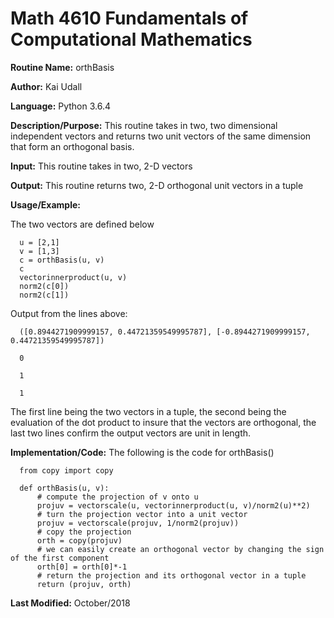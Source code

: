 # Math 4610 Fundamentals of Computational Mathematics

**Routine Name:**           orthBasis

**Author:** Kai Udall

**Language:** Python 3.6.4

**Description/Purpose:** This routine takes in two, two dimensional independent vectors and returns two unit vectors of the same dimension that form an orthogonal basis.

**Input:** This routine takes in two, 2-D vectors

**Output:** This routine returns two, 2-D orthogonal unit vectors in a tuple

**Usage/Example:**

The two vectors are defined below

      u = [2,1]
      v = [1,3]
      c = orthBasis(u, v)
      c
      vectorinnerproduct(u, v)
      norm2(c[0])
      norm2(c[1])

Output from the lines above:

      ([0.8944271909999157, 0.44721359549995787], [-0.8944271909999157, 0.44721359549995787])
      
      0
      
      1
      
      1

The first line being the two vectors in a tuple, the second being the evaluation of the dot product to insure that the vectors are orthogonal, the last two lines confirm the output vectors are unit in length.

**Implementation/Code:** The following is the code for orthBasis()

      from copy import copy
      
      def orthBasis(u, v):
          # compute the projection of v onto u
          projuv = vectorscale(u, vectorinnerproduct(u, v)/norm2(u)**2)
          # turn the projection vector into a unit vector
          projuv = vectorscale(projuv, 1/norm2(projuv))
          # copy the projection
          orth = copy(projuv)
          # we can easily create an orthogonal vector by changing the sign of the first component
          orth[0] = orth[0]*-1
          # return the projection and its orthogonal vector in a tuple
          return (projuv, orth)


**Last Modified:** October/2018

